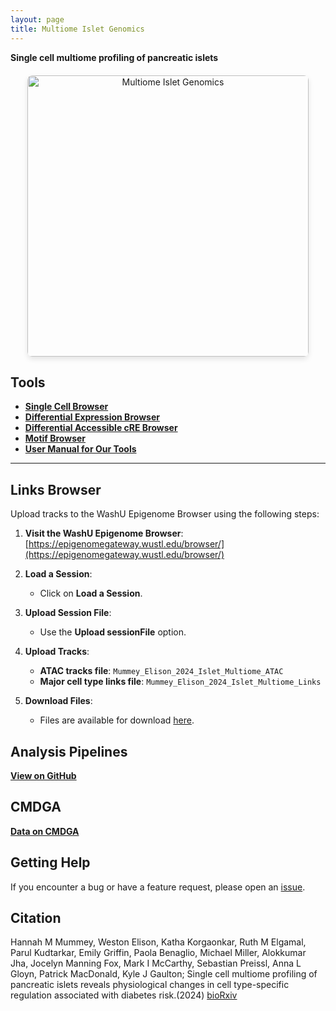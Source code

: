 ```yaml
---
layout: page
title: Multiome Islet Genomics
---
```


**Single cell multiome profiling of pancreatic islets**

<div style="text-align: center; margin: 20px 0;">
  <img src="/pages/imgs/multiome.png" width="450" alt="Multiome Islet Genomics" style="border-radius: 8px; box-shadow: 0 4px 8px rgba(0, 0, 0, 0.1);">
</div>

## Tools

- **[Single Cell Browser](http://tools.cmdga.org:3838/multiome-browser)**
- **[Differential Expression Browser](http://tools.cmdga.org:3838/multiome-expression-browser)**
- **[Differential Accessible cRE Browser](http://tools.cmdga.org:3838/multiome-cRE)**
- **[Motif Browser](http://tools.cmdga.org:3838/multiome-motifs)**
- **[User Manual for Our Tools](https://www.gaultonlab.org/pages/tools-guide.html)**

---

## Links Browser

Upload tracks to the WashU Epigenome Browser using the following steps:

1. **Visit the WashU Epigenome Browser**:  
   [https://epigenomegateway.wustl.edu/browser/](https://epigenomegateway.wustl.edu/browser/)

2. **Load a Session**:
   - Click on **Load a Session**.

3. **Upload Session File**:
   - Use the **Upload sessionFile** option.

4. **Upload Tracks**:
   - **ATAC tracks file**: `Mummey_Elison_2024_Islet_Multiome_ATAC`
   - **Major cell type links file**: `Mummey_Elison_2024_Islet_Multiome_Links`

5. **Download Files**:
   - Files are available for download [here](https://www.dropbox.com/scl/fo/9ncblst9u6ixjvi189jnw/AKsUBHKV3JbftILoDVtOJRY?rlkey=ig7goqbz9zc8f0bo9iy3179lt&st=mjzl9495&dl=0).

## Analysis Pipelines

**[View on GitHub](https://github.com/Gaulton-Lab/non-diabetic-islet-multiomics)**

## CMDGA

**[Data on CMDGA](https://cmdga.org/publications/db02d5cd-2767-4cd5-873e-6adbd0ea553a/)**

## Getting Help

If you encounter a bug or have a feature request, please open an [issue](https://github.com/Gaulton-Lab/non-diabetic-islet-multiomics/issues).

## Citation

Hannah M Mummey, Weston Elison, Katha Korgaonkar, Ruth M Elgamal, Parul Kudtarkar, Emily Griffin, Paola Benaglio, Michael Miller, Alokkumar Jha, Jocelyn Manning Fox, Mark I McCarthy, Sebastian Preissl, Anna L Gloyn, Patrick MacDonald, Kyle J Gaulton; Single cell multiome profiling of pancreatic islets reveals physiological changes in cell type-specific regulation associated with diabetes risk.(2024) [bioRxiv](https://www.biorxiv.org/content/10.1101/2024.08.03.606460v1.full)
